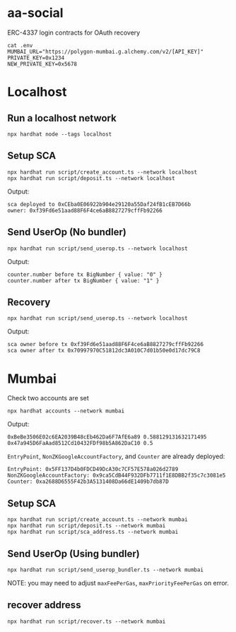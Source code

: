 # aa-social

ERC-4337 login contracts for OAuth recovery

```
cat .env
MUMBAI_URL="https://polygon-mumbai.g.alchemy.com/v2/[API_KEY]"
PRIVATE_KEY=0x1234
NEW_PRIVATE_KEY=0x5678
```

# Localhost

## Run a localhost network

```
npx hardhat node --tags localhost
```

## Setup SCA

```
npx hardhat run script/create_account.ts --network localhost
npx hardhat run script/deposit.ts --network localhost
```

Output:

```
sca deployed to 0xCEba0E06922b904e29120a55Daf24fB1cEB7D66b
owner: 0xf39Fd6e51aad88F6F4ce6aB8827279cffFb92266
```

## Send UserOp (No bundler)

```
npx hardhat run script/send_userop.ts --network localhost
```

Output:

```
counter.number before tx BigNumber { value: "0" }
counter.number after tx BigNumber { value: "1" }
```

## Recovery

```
npx hardhat run script/send_userop.ts --network localhost
```

Output:

```
sca owner before tx 0xf39Fd6e51aad88F6F4ce6aB8827279cffFb92266
sca owner after tx 0x70997970C51812dc3A010C7d01b50e0d17dc79C8
```

# Mumbai

Check two accounts are set

```
npx hardhat accounts --network mumbai
```

Output:

```
0xBeBe3506E02c6EA2039B48cEb462Da6F7AfE6a89 0.588129131632171495
0x47a945D6FaAad8512Cd10432FDf98b5A862DaC10 0.5
```

`EntryPoint`, `NonZKGoogleAccountFactory`, and `Counter` are already deployed:

```
EntryPoint: 0x5FF137D4b0FDCD49DcA30c7CF57E578a026d2789
NonZKGoogleAccountFactory: 0x9ca5CdB44F932DFb7711f1E8DBB2f35c7c3081e5
Counter: 0xa2688D6555F42b3A5131408Da66dE1409b7db87D
```

## Setup SCA

```
npx hardhat run script/create_account.ts --network mumbai
npx hardhat run script/deposit.ts --network mumbai
npx hardhat run script/sca_address.ts --network mumbai
```

## Send UserOp (Using bundler)

```
npx hardhat run script/send_userop_bundler.ts --network mumbai
```

NOTE: you may need to adjust `maxFeePerGas`, `maxPriorityFeePerGas` on error.

## recover address

```
npx hardhat run script/recover.ts --network mumbai
```
